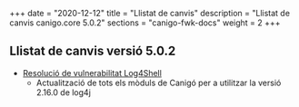 +++
date        = "2020-12-12"
title       = "Llistat de canvis"
description = "Llistat de canvis canigo.core 5.0.2"
sections    = "canigo-fwk-docs"
weight		= 2
+++

## Llistat de canvis versió 5.0.2

- [Resolució de vulnerabilitat Log4Shell](/noticies/2021-12-17-CAN-actualitzacio-canigo-3_4_8_3_6_2/)
   - Actualització de tots els mòduls de Canigó per a utilitzar la versió 2.16.0 de log4j
